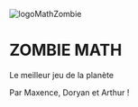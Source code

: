 ![logoMathZombie](https://github.com/LePeruvienn/Unity-Math/assets/130672436/50445e53-1c8a-456b-91e7-e8c6060fe442)

# ZOMBIE MATH


Le meilleur jeu de la planète


Par Maxence, Doryan et Arthur
!
